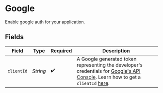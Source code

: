 # Google

Enable google auth for your application.


## Fields

| Field                                                                                                                                                                                                                                                                                                    | Type                                                                                                                                                                                                                                                                                                     | Required                                                                                                                                                                                                                                                                                                 | Description                                                                                                                                                                                                                                                                                              |
| -------------------------------------------------------------------------------------------------------------------------------------------------------------------------------------------------------------------------------------------------------------------------------------------------------- | -------------------------------------------------------------------------------------------------------------------------------------------------------------------------------------------------------------------------------------------------------------------------------------------------------- | -------------------------------------------------------------------------------------------------------------------------------------------------------------------------------------------------------------------------------------------------------------------------------------------------------- | -------------------------------------------------------------------------------------------------------------------------------------------------------------------------------------------------------------------------------------------------------------------------------------------------------- |
| `clientId`                                                                                                                                                                                                                                                                                               | *String*                                                                                                                                                                                                                                                                                                 | :heavy_check_mark:                                                                                                                                                                                                                                                                                       | A Google generated token representing the developer's credentials for [Google's API Console](https://console.cloud.google.com/apis/dashboard?pli=1&project=discourse-login-388921). Learn how to get a `clientId` [here](https://developers.google.com/identity/gsi/web/guides/get-google-api-clientid). |